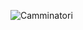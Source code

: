 ![Camminatori](https://user-images.githubusercontent.com/60677625/112555124-da92e380-8dc7-11eb-850b-17d5bb9632b2.png)

